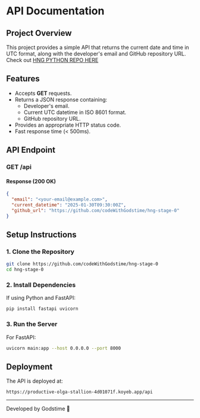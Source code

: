 # API Documentation

## Project Overview
This project provides a simple API that returns the current date and time in UTC format, along with the developer's email and GitHub repository URL.
Check out [HNG PYTHON REPO HERE](https://hng.tech/hire/python-developers)

## Features
- Accepts **GET** requests.
- Returns a JSON response containing:
  - Developer's email.
  - Current UTC datetime in ISO 8601 format.
  - GitHub repository URL.
- Provides an appropriate HTTP status code.
- Fast response time (< 500ms).

## API Endpoint

### **GET /api**

#### **Response (200 OK)**
```json
{
  "email": "<your-email@example.com>",
  "current_datetime": "2025-01-30T09:30:00Z",
  "github_url": "https://github.com/codeWithGodstime/hng-stage-0"
}
```

## Setup Instructions

### **1. Clone the Repository**
```bash
git clone https://github.com/codeWithGodstime/hng-stage-0
cd hng-stage-0
```

### **2. Install Dependencies**
If using Python and FastAPI:
```bash
pip install fastapi uvicorn
```

### **3. Run the Server**
For FastAPI:
```bash
uvicorn main:app --host 0.0.0.0 --port 8000
```

## Deployment
The API is deployed at:
```
https://productive-olga-stallion-4d01071f.koyeb.app/api
```

---
Developed by Godstime 🚀

